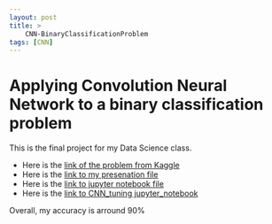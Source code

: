 ```yaml
---
layout: post
title: >
    CNN-BinaryClassificationProblem 
tags: [CNN]
---
```


# Applying Convolution Neural Network to a binary classification problem

This is the final project for my Data Science class. 
- Here is the [link of the problem from Kaggle](https://www.kaggle.com/paultimothymooney/chest-xray-pneumonia)
- Here is the [link to my presenation file](https://github.com/tranktle/porfolio/blob/master/pdfs/CNN_ChestImage.pdf)
- Here is the [link to jupyter notebook file](https://github.com/tranktle/porfolio/blob/master/jupyternotebook/Final_ChestImage.ipynb)
- Here is the [link to CNN_tuning jupyter_notebook](https://github.com/tranktle/porfolio/blob/master/jupyternotebook/Tune_ChestImage.ipynb)

Overall, my accuracy is arround 90% 





